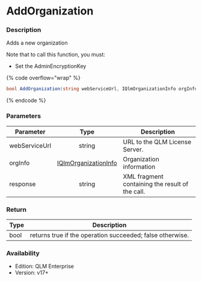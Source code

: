 # AddOrganization

### Description

Adds a new organization

Note that to call this function, you must:

* Set the AdminEncryptionKey

{% code overflow="wrap" %}
```csharp
bool AddOrganization(string webServiceUrl, IQlmOrganizationInfo orgInfo, out string response)
```
{% endcode %}

### Parameters

| Parameter     |                                 Type                                 | Description                                     |
| ------------- | :------------------------------------------------------------------: | ----------------------------------------------- |
| webServiceUrl |                                string                                | URL to the QLM License Server.                  |
| orgInfo       | [IQlmOrganizationInfo](../../iqlmcustomerinfo/iqlmorganizationinfo/) | Organization information                        |
| response      |                                string                                | XML fragment containing the result of the call. |

### Return

| Type | Description                                               |
| ---- | --------------------------------------------------------- |
| bool | returns true if the operation succeeded; false otherwise. |

### Availability

* Edition: QLM Enterprise
* Version: v17+
